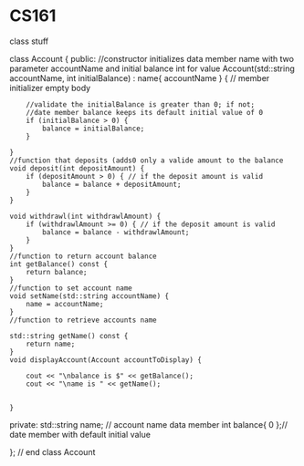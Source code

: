 # CS161
class stuff


class Account
{
public:
	//constructor initializes data member name with two parameter accountName and initial balance int for value
	Account(std::string accountName, int initialBalance)
		: name{ accountName } { // member initializer empty body

		//validate the initialBalance is greater than 0; if not;
		//date member balance keeps its default initial value of 0
		if (initialBalance > 0) {
			balance = initialBalance;
		}
	
	}
	//function that deposits (adds0 only a valide amount to the balance
	void deposit(int depositAmount) {
		if (depositAmount > 0) { // if the deposit amount is valid
			balance = balance + depositAmount;
		}
	}

	void withdrawl(int withdrawlAmount) {
		if (withdrawlAmount >= 0) { // if the deposit amount is valid
			balance = balance - withdrawlAmount;
		}
	}
	//function to return account balance
	int getBalance() const {
		return balance;
	} 
	//function to set account name
	void setName(std::string accountName) {
		name = accountName;
	}
	//function to retrieve accounts name
	
	std::string getName() const {
		return name;
	}
	void displayAccount(Account accountToDisplay) {

		cout << "\nbalance is $" << getBalance();
		cout << "\name is " << getName();


	}

private:
	std::string name; // account name data member
	int balance{ 0 };// date member with default initial value
	
	
	
}; // end class Account
